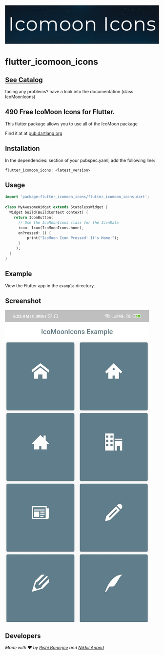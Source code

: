 ![header](github_assets/header.jpg)

# flutter_icomoon_icons

## [See Catalog](https://erikflowers.github.io/weather-icons/)

facing any problems? have a look into the documentation (class IcoMoonIcons)

## 490 Free IcoMoon Icons for Flutter.

This flutter package allows you to use all of the IcoMoon package

Find it at at [pub.dartlang.org](https://pub.dev/packages/flutter_icomoon_icons)

## Installation

In the dependencies: section of your pubspec.yaml, add the following line:

`flutter_icomoon_icons: <latest_version>`

## Usage

```dart
import 'package:flutter_icomoon_icons/flutter_icomoon_icons.dart';

class MyAwesomeWidget extends StatelessWidget {
  Widget build(BuildContext context) {
    return IconButton(
      // Use the IcoMoonIcons class for the IconData
      icon: Icon(IcoMoonIcons.home),
      onPressed: () {
          print("IcoMoon Icon Pressed! It's Home!");
      }
     );
  }
}
```

## Example

View the Flutter app in the `example` directory.

## Screenshot

![screenshot](github_assets/screenshot.jpg)

## Developers

_Made with ❤️ by [Rishi Banerjee](https://github.com/rshrc) and [Nikhil Anand](https://github.com/muj-programmer)_

